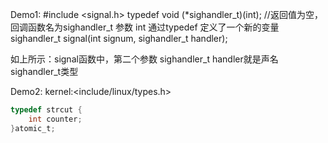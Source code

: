 Demo1:
#include <signal.h>
typedef void (*sighandler_t)(int);  //返回值为空，回调函数名为sighandler_t 参数 int  通过typedef 定义了一个新的变量
sighandler_t signal(int signum, sighandler_t handler);

如上所示：signal函数中，第二个参数 sighandler_t handler就是声名sighandler_t类型


Demo2:
kernel:<include/linux/types.h>  
```c
typedef strcut {
    int counter;
}atomic_t;
```
